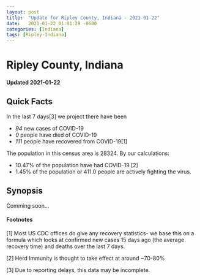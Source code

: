 ```yaml
---
layout: post
title:  "Update for Ripley County, Indiana - 2021-01-22"
date:   2021-01-22 01:01:29 -0600
categories: [Indiana]
tags: [Ripley-Indiana]
---
```


# Ripley County, Indiana
#### Updated 2021-01-22

## Quick Facts

In the last 7 days[3] we project there have been
- *94* new cases of COVID-19
- *0* people have died of COVID-19
- *111* people have recovered from COVID-19[1]

The population in this census area is 28324. By our calculations:
- 10.47% of the population have had COVID-19.[2]
- 1.45% of the population or 411.0 people are actively fighting the virus.

## Synopsis

Comming soon...


#### Footnotes

[1] Most US CDC offices do give any recovery statistics- we base this on a formula which looks at confirmed new cases
15 days ago (the average recovery time) and deaths over the last 7 days.

[2] Herd Immunity is thought to take effect at around ~70-80%

[3] Due to reporting delays, this data may be incomplete.
 
    
